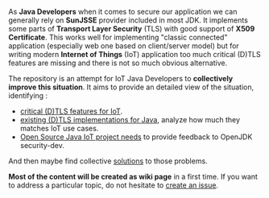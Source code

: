 
As **Java Developers** when it comes to secure our application we can generally rely on **SunJSSE** provider included in most JDK. It implements some parts of **Transport Layer Security** (TLS) with good support of **X509 Certificate**. This works well for implementing "classic connected" application (especially web one based on client/server model) but for writing modern **Internet of Things** (IoT) application too much critical (D)TLS features are missing and there is not so much obvious alternative.

The repository is an attempt for IoT Java Developers to **collectively improve this situation**. It aims to provide an detailed view of the situation, identifying : 

 - [critical (D)TLS features for IoT](https://github.com/sbernard31/thermos/wiki/Critical-(D)TLS-features-for-IoT).
 - [existing (D)TLS implementations for Java](https://github.com/sbernard31/thermos/wiki/Existing-(D)TLS-implementations-for-Java), analyze how much they matches IoT use cases.
 - [Open Source Java IoT project needs](https://github.com/sbernard31/thermos/wiki/Critical-(D)TLS-features-for-IoT) to provide feedback to OpenJDK security-dev.

And then maybe find collective [solutions](https://github.com/sbernard31/thermos/issues/3) to those problems.


**Most of the content will be created as wiki page** in a first time.
If you want to address a particular topic, do not hesitate to [create an issue](https://github.com/sbernard31/thermos/issues).
